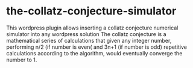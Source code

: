 # the-collatz-conjecture-simulator
This wordpress plugin allows inserting a collatz conjecture numerical simulator into any wordpress solution
The collatz conjecture is a mathematical series of calculations that given any integer number, performing n/2 (if number is even( and 3n+1 (if number is odd) repetitive calculations according to the algorithm, would eventually converge the number to 1.
